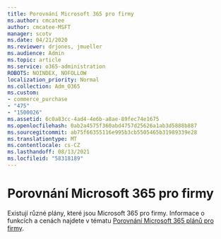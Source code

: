 ```yaml
---
title: Porovnání Microsoft 365 pro firmy
ms.author: cmcatee
author: cmcatee-MSFT
manager: scotv
ms.date: 04/21/2020
ms.reviewer: drjones, jmueller
ms.audience: Admin
ms.topic: article
ms.service: o365-administration
ROBOTS: NOINDEX, NOFOLLOW
localization_priority: Normal
ms.collection: Adm_O365
ms.custom:
- commerce_purchase
- "475"
- "1500026"
ms.assetid: 6c0a83cc-4ad4-4e6b-a8ae-89fec74e1675
ms.openlocfilehash: 0ab2a4575f360abd4757d25626a1ab3d5888b887
ms.sourcegitcommit: ab75f66355116e995b3cb5505465b31989339e28
ms.translationtype: MT
ms.contentlocale: cs-CZ
ms.lasthandoff: 08/13/2021
ms.locfileid: "58318189"
---
```

# <a name="compare-microsoft-365-for-business"></a>Porovnání Microsoft 365 pro firmy

Existují různé plány, které jsou Microsoft 365 pro firmy. Informace o funkcích a cenách najdete v tématu [Porovnání Microsoft 365 plánů pro firmy](https://www.microsoft.com/microsoft-365/business/compare-all-microsoft-365-business-products).  